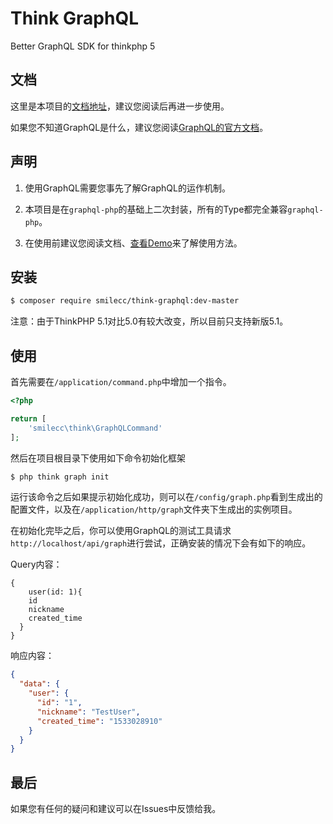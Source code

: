 # Think GraphQL
Better GraphQL SDK for thinkphp 5

## 文档

这里是本项目的[文档地址](https://smilecc.github.io/think-graphql/)，建议您阅读后再进一步使用。

如果您不知道GraphQL是什么，建议您阅读[GraphQL的官方文档](http://graphql.cn/)。

## 声明

1. 使用GraphQL需要您事先了解GraphQL的运作机制。

2. 本项目是在`graphql-php`的基础上二次封装，所有的Type都完全兼容`graphql-php`。

3. 在使用前建议您阅读文档、[查看Demo](https://github.com/smilecc/think-graphql-demo)来了解使用方法。

## 安装

```bash
$ composer require smilecc/think-graphql:dev-master
```
注意：由于ThinkPHP 5.1对比5.0有较大改变，所以目前只支持新版5.1。

## 使用

首先需要在`/application/command.php`中增加一个指令。

```php
<?php

return [
    'smilecc\think\GraphQLCommand'
];
```

然后在项目根目录下使用如下命令初始化框架

```bash
$ php think graph init
```

运行该命令之后如果提示初始化成功，则可以在`/config/graph.php`看到生成出的配置文件，以及在`/application/http/graph`文件夹下生成出的实例项目。

在初始化完毕之后，你可以使用GraphQL的测试工具请求`http://localhost/api/graph`进行尝试，正确安装的情况下会有如下的响应。

Query内容：
```
{
    user(id: 1){
    id
    nickname
    created_time
  }
}
```

响应内容：
```json
{
  "data": {
    "user": {
      "id": "1",
      "nickname": "TestUser",
      "created_time": "1533028910"
    }
  }
}
```

## 最后

如果您有任何的疑问和建议可以在Issues中反馈给我。
